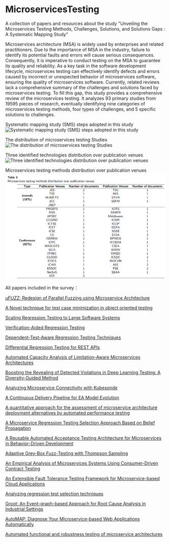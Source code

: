 # MicroservicesTesting
A collection of papers and resources about the study "Unveiling the Microservices Testing Methods, Challenges, Solutions, and Solutions Gaps : A Systematic Mapping Study"

Microservices architecture (MSA) is widely used by enterprises and related practitioners. Due to the importance of MSA in the industry, failure to identify its potential faults and errors will cause serious consequences. Consequently, it is imperative to conduct testing on the MSA to guarantee its quality and reliability. As a key task in the software development lifecycle, microservices testing can effectively identify defects and errors caused by incorrect or unexpected behavior of microservices software, ensuring the quality of microservices software. Currently, related reviews lack a comprehensive summary of the challenges and solutions faced by microservices testing. To fill this gap, this study provides a comprehensive review of the microservices testing. It analyzes 93 primary studies from 19595 pieces of research, eventually identifying nine categories of microservices testing methods, four types of challenges, and 5 specific solutions to challenges. 

Systematic mapping study (SMS) steps adopted in this study
![Systematic mapping study (SMS) steps adopted in this study](https://github.com/leocache/MicroservicesTesting/blob/main/tables/p1.png)

The distribution of microservices testing Studies
![The distribution of microservices testing Studies](https://github.com/leocache/MicroservicesTesting/blob/main/tables/p2.png)

Three identified technologies distribution over publication venues
![Three identified technologies distribution over publication venues](https://github.com/leocache/MicroservicesTesting/blob/main/tables/p3.png)

Microservices testing methods distribution over publication venues
![Microservices testing methods distribution over publication venues](https://github.com/leocache/MicroservicesTesting/blob/main/tables/t1.png)

All papers included in the survey：

[µFUZZ: Redesign of Parallel Fuzzing using Microservice Architecture](https://www.usenix.org/conference/usenixsecurity23/presentation/chen-yongheng)

[A Novel technique for test case minimization in object oriented testing](https://www.sciencedirect.com/science/article/pii/S1877050920307407)

[Scaling Regression Testing to Large Software Systems](https://dl.acm.org/doi/abs/10.1145/1041685.1029928)

[Verification-Aided Regression Testing](https://dl.acm.org/doi/abs/10.1145/2610384.2610387)

[Dependent-Test-Aware Regression Testing Techniques](https://dl.acm.org/doi/abs/10.1145/3395363.3397364)

[Differential Regression Testing for REST APIs](https://dl.acm.org/doi/abs/10.1145/3395363.3397374)

[Automated Capacity Analysis of Limitation-Aware Microservices Architectures](https://dl.acm.org/doi/abs/10.1145/3540250.3558905)

[Boosting the Revealing of Detected Violations in Deep Learning Testing: A Diversity-Guided Method](https://dl.acm.org/doi/abs/10.1145/3551349.3556919)

[Analyzing Microservice Connectivity with Kubesonde](https://dl.acm.org/doi/abs/10.1145/3611643.3613899)

[A Continuous Delivery Pipeline for EA Model Evolution](https://link.springer.com/chapter/10.1007/978-3-030-20618-5_10)

[A quantitative approach for the assessment of microservice architecture deployment alternatives by automated performance testing](https://link.springer.com/chapter/10.1007/978-3-030-00761-4_11)

[A Microservice Regression Testing Selection Approach Based on Belief Propagation](https://link.springer.com/article/10.1186/s13677-023-00398-7)

[A Reusable Automated Acceptance Testing Architecture for Microservices in Behavior-Driven Development](https://ieeexplore.ieee.org/abstract/document/7133548/)

[Adaptive Grey-Box Fuzz-Testing with Thompson Sampling](https://dl.acm.org/doi/abs/10.1145/3270101.3270108)

[An Empirical Analysis of Microservices Systems Using Consumer-Driven Contract Testing](https://ieeexplore.ieee.org/abstract/document/10011503/)

[An Extensible Fault Tolerance Testing Framework for Microservice-based Cloud Applications](https://dl.acm.org/doi/abs/10.1145/3290420.3290476)

[Analyzing regression test selection techniques](https://ieeexplore.ieee.org/abstract/document/536955/)

[Groot: An Event-graph-based Approach for Root Cause Analysis in Industrial Settings](https://ieeexplore.ieee.org/abstract/document/9678708/)

[AutoMAP: Diagnose Your Microservice-based Web Applications Automatically](https://dl.acm.org/doi/abs/10.1145/3366423.3380111)

[Automated functional and robustness testing of microservice architectures](https://www.sciencedirect.com/science/article/pii/S0164121223002522)
